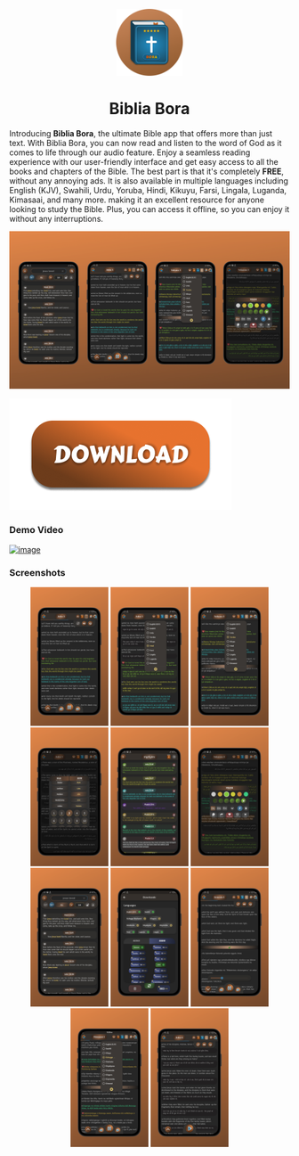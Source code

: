 <p align="center">
	<img src="https://github.com/prayzjomba/bibliabora/blob/main/logo/logo-circle.png" height="120px"/>
	<h1 align="center">Biblia Bora</h1>
</p>

Introducing **Biblia Bora**, the ultimate Bible app that offers more than just text. With Biblia Bora, you can now read and listen to the word of God as it comes to life through our audio feature. Enjoy a seamless reading experience with our user-friendly interface and get easy access to all the books and chapters of the Bible. The best part is that it's completely **FREE**, without any annoying ads. It is also available in multiple languages including English (KJV), Swahili, Urdu, Yoruba, Hindi, Kikuyu, Farsi, Lingala, Luganda, Kimasaai, and many more. making it an excellent resource for anyone looking to study the Bible. Plus, you can access it offline, so you can enjoy it without any interruptions.

![](https://github.com/prayzjomba/bibliabora/blob/main/screenshots/0.png)

[![name](https://github.com/prayzjomba/bibliabora/blob/main/logo/download.png)](https://github.com/prayzjomba/bibliabora/releases/download/v1.1.0/BibliaBora_v1.1.0.apk)

### Demo Video
[![image](https://img.youtube.com/vi/xatf1V2Yobo/mqdefault.jpg)](https://www.youtube.com/watch?v=xatf1V2Yobo)

### Screenshots
<p align="center">
	<img src="https://github.com/prayzjomba/bibliabora/blob/main/screenshots/1.png" width="140px"/>
	<img src="https://github.com/prayzjomba/bibliabora/blob/main/screenshots/2.png" width="140px"/>
	<img src="https://github.com/prayzjomba/bibliabora/blob/main/screenshots/3.png" width="140px"/>
	<img src="https://github.com/prayzjomba/bibliabora/blob/main/screenshots/4.png" width="140px"/>
	<img src="https://github.com/prayzjomba/bibliabora/blob/main/screenshots/5.png" width="140px"/>
	<img src="https://github.com/prayzjomba/bibliabora/blob/main/screenshots/6.png" width="140px"/>
	<img src="https://github.com/prayzjomba/bibliabora/blob/main/screenshots/7.png" width="140px"/>
	<img src="https://github.com/prayzjomba/bibliabora/blob/main/screenshots/8.png" width="140px"/>
	<img src="https://github.com/prayzjomba/bibliabora/blob/main/screenshots/9.png" width="140px"/>
	<img src="https://github.com/prayzjomba/bibliabora/blob/main/screenshots/10.png"width="140px"/>
	<img src="https://github.com/prayzjomba/bibliabora/blob/main/screenshots/11.png"width="140px"/>
</p>
